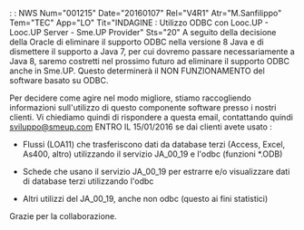  :  : NWS Num="001215" Date="20160107" Rel="V4R1" Atr="M.Sanfilippo" Tem="TEC" App="LO" Tit="INDAGINE :  Utilizzo ODBC con Looc.UP - Looc.UP Server - Sme.UP Provider" Sts="20"
A seguito della decisione della Oracle di eliminare il supporto ODBC nella versione 8 Java e di dismettere il supporto a Java 7, per cui dovremo passare necessariamente a Java 8, saremo costretti
nel prossimo futuro ad eliminare il supporto ODBC anche in Sme.UP.
Questo determinerà il NON FUNZIONAMENTO del software basato su ODBC.

Per decidere come agire nel modo migliore, stiamo raccogliendo informazioni sull'utilizzo di questo
componente software presso i nostri clienti.
Vi chiediamo quindi di rispondere a questa email, contattando quindi sviluppo@smeup.com ENTRO IL 15/01/2016 se dai clienti avete usato : 

- Flussi (LOA11) che trasferiscono dati da database terzi (Access, Excel, As400, altro) utilizzando
il servizio JA_00_19 e l'odbc (funzioni *.ODB)

- Schede che usano il servizio JA_00_19 per estrarre e/o visualizzare dati di database terzi
utilizzando l'odbc

- Altri utilizzi del JA_00_19, anche non odbc (questo ai fini statistici)

Grazie per la collaborazione.

